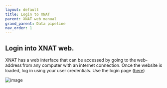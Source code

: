 ```yaml
---
layout: default
title: Login to XNAT
parent: XNAT web manual
grand_parent: Data pipeline
nav_order: 1
---
```


## Login into XNAT web.
XNAT has a web interface that can be accessed by going to the web-address from any computer with an internet connection. 
Once the website is loaded, log in using your user credentials.
Use the login page ([here](https://xnat.tumnic.mgruber.eu))

![image](https://user-images.githubusercontent.com/40626584/200123784-dc060182-5f0d-453e-94cb-a3d73c3c9909.png)
